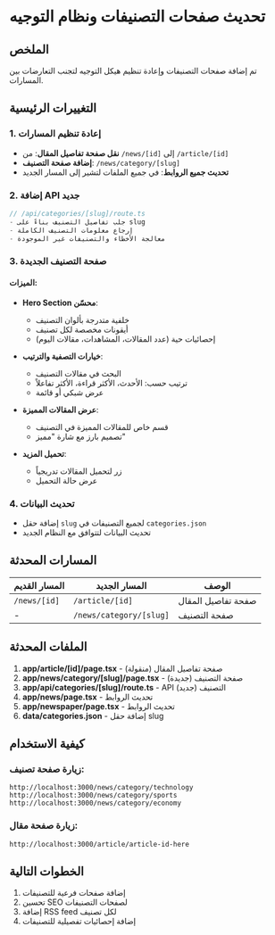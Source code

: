 # تحديث صفحات التصنيفات ونظام التوجيه

## الملخص
تم إضافة صفحات التصنيفات وإعادة تنظيم هيكل التوجيه لتجنب التعارضات بين المسارات.

## التغييرات الرئيسية

### 1. إعادة تنظيم المسارات
- **نقل صفحة تفاصيل المقال**: من `/news/[id]` إلى `/article/[id]`
- **إضافة صفحة التصنيف**: `/news/category/[slug]`
- **تحديث جميع الروابط**: في جميع الملفات لتشير إلى المسار الجديد

### 2. إضافة API جديد
```typescript
// /api/categories/[slug]/route.ts
- جلب تفاصيل التصنيف بناءً على slug
- إرجاع معلومات التصنيف الكاملة
- معالجة الأخطاء والتصنيفات غير الموجودة
```

### 3. صفحة التصنيف الجديدة
#### الميزات:
- **Hero Section محسّن**: 
  - خلفية متدرجة بألوان التصنيف
  - أيقونات مخصصة لكل تصنيف
  - إحصائيات حية (عدد المقالات، المشاهدات، مقالات اليوم)

- **خيارات التصفية والترتيب**:
  - البحث في مقالات التصنيف
  - ترتيب حسب: الأحدث، الأكثر قراءة، الأكثر تفاعلاً
  - عرض شبكي أو قائمة

- **عرض المقالات المميزة**:
  - قسم خاص للمقالات المميزة في التصنيف
  - تصميم بارز مع شارة "مميز"

- **تحميل المزيد**:
  - زر لتحميل المقالات تدريجياً
  - عرض حالة التحميل

### 4. تحديث البيانات
- إضافة حقل `slug` لجميع التصنيفات في `categories.json`
- تحديث البيانات لتتوافق مع النظام الجديد

## المسارات المحدثة

| المسار القديم | المسار الجديد | الوصف |
|--------------|---------------|--------|
| `/news/[id]` | `/article/[id]` | صفحة تفاصيل المقال |
| - | `/news/category/[slug]` | صفحة التصنيف |

## الملفات المحدثة

1. **app/article/[id]/page.tsx** - صفحة تفاصيل المقال (منقولة)
2. **app/news/category/[slug]/page.tsx** - صفحة التصنيف (جديدة)
3. **app/api/categories/[slug]/route.ts** - API التصنيف (جديد)
4. **app/news/page.tsx** - تحديث الروابط
5. **app/newspaper/page.tsx** - تحديث الروابط
6. **data/categories.json** - إضافة حقل slug

## كيفية الاستخدام

### زيارة صفحة تصنيف:
```
http://localhost:3000/news/category/technology
http://localhost:3000/news/category/sports
http://localhost:3000/news/category/economy
```

### زيارة صفحة مقال:
```
http://localhost:3000/article/article-id-here
```

## الخطوات التالية
1. إضافة صفحات فرعية للتصنيفات
2. تحسين SEO لصفحات التصنيفات
3. إضافة RSS feed لكل تصنيف
4. إضافة إحصائيات تفصيلية للتصنيفات 